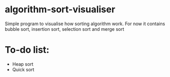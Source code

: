# algorithm-sort-visualiser
Simple program to visualise how sorting algorithm work. For now it contains bubble sort, insertion sort, selection sort and merge sort

# To-do list:
- Heap sort
- Quick sort
